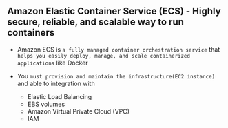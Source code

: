 ## Amazon Elastic Container Service (ECS) - Highly secure, reliable, and scalable way to run containers

- Amazon ECS is `a fully managed container orchestration service` that `helps you easily deploy, manage, and scale containerized applications` like Docker

- You `must provision and maintain the infrastructure(EC2 instance)` and able to integration with

  - Elastic Load Balancing
  - EBS volumes
  - Amazon Virtual Private Cloud (VPC)
  - IAM
